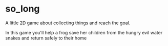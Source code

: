 # so_long
A little 2D game about collecting things and reach the goal.

In this game you'll help a frog save her children from the hungry evil water snakes and return safely to their home
